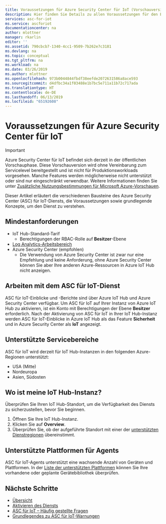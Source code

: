 ```yaml
---
title: Voraussetzungen für Azure Security Center für IoT (Vorschauversion) | Microsoft-Dokumentation
description: Hier finden Sie Details zu allen Voraussetzungen für den Einstieg in den Azure Security Center für IoT-Dienst.
services: asc-for-iot
ms.service: ascforiot
documentationcenter: na
author: mlottner
manager: rkarlin
editor: ''
ms.assetid: 790cbcb7-1340-4cc1-9509-7b262e7c3181
ms.devlang: na
ms.topic: conceptual
ms.tgt_pltfrm: na
ms.workload: na
ms.date: 03/26/2019
ms.author: mlottner
ms.openlocfilehash: 973b0044844fbdf38eefde2072631586a8ace593
ms.sourcegitcommit: d4dfbc34a1f03488e1b7bc5e711a11b72c717ada
ms.translationtype: HT
ms.contentlocale: de-DE
ms.lasthandoff: 06/13/2019
ms.locfileid: "65192608"
---
```

# <a name="azure-security-center-for-iot-prerequisites"></a>Voraussetzungen für Azure Security Center für IoT

> [!IMPORTANT]
> Azure Security Center für IoT befindet sich derzeit in der öffentlichen Vorschauphase.
> Diese Vorschauversion wird ohne Vereinbarung zum Servicelevel bereitgestellt und ist nicht für Produktionsworkloads vorgesehen. Manche Features werden möglicherweise nicht unterstützt oder sind nur eingeschränkt verwendbar. Weitere Informationen finden Sie unter [Zusätzliche Nutzungsbestimmungen für Microsoft Azure-Vorschauen](https://azure.microsoft.com/support/legal/preview-supplemental-terms/).

Dieser Artikel erläutert die verschiedenen Bausteine des Azure Security Center (ASC) für IoT-Diensts, die Voraussetzungen sowie grundlegende Konzepte, um den Dienst zu verstehen. 

## <a name="minimum-requirements"></a>Mindestanforderungen

- IoT Hub-Standard-Tarif
    - Berechtigungen der RBAC-Rolle auf **Besitzer**-Ebene 
- [Log Analytics-Arbeitsbereich](https://docs.microsoft.com/azure/azure-monitor/learn/quick-create-workspace) 
- Azure Security Center (empfohlen)
    - Die Verwendung von Azure Security Center ist zwar nur eine Empfehlung und keine Anforderung, ohne Azure Security Center können Sie aber Ihre anderen Azure-Ressourcen in Azure IoT Hub nicht anzeigen. 
 
## <a name="working-with-asc-for-iot-service"></a>Arbeiten mit dem ASC für IoT-Dienst

ASC für IoT-Einblicke und -Berichte sind über Azure IoT Hub und Azure Security Center verfügbar. Um ASC für IoT auf Ihrer Instanz von Azure IoT Hub zu aktivieren, ist ein Konto mit Berechtigungen der Ebene **Besitzer** erforderlich. Nach der Aktivierung von ASC für IoT in Ihrer IoT Hub-Instanz werden ASC für IoT-Einblicke in Azure IoT Hub als das Feature **Sicherheit** und in Azure Security Center als **IoT** angezeigt. 

## <a name="supported-service-regions"></a>Unterstützte Servicebereiche 

ASC für IoT wird derzeit für IoT Hub-Instanzen in den folgenden Azure-Regionen unterstützt:
  - USA (Mitte)
  - Nordeuropa
  - Asien, Südosten

## <a name="wheres-my-iot-hub"></a>Wo ist meine IoT Hub-Instanz?

Überprüfen Sie Ihren IoT Hub-Standort, um die Verfügbarkeit des Diensts zu sicherzustellen, bevor Sie beginnen. 

1. Öffnen Sie Ihre IoT Hub-Instanz. 
2. Klicken Sie auf **Overview**. 
3. Überprüfen Sie, ob der aufgeführte Standort mit einer der [unterstützten Dienstregionen](#supported-service-regions) übereinstimmt. 


## <a name="supported-platforms-for-agents"></a>Unterstützte Plattformen für Agents 

ASC für IoT-Agents unterstützt eine wachsende Anzahl von Geräten und Plattformen. In der [Liste der unterstützten Plattformen](how-to-deploy-agent.md) können Sie Ihre vorhandene oder geplante Gerätebibliothek überprüfen.  

## <a name="next-steps"></a>Nächste Schritte
- [Übersicht](overview.md)
- [Aktivieren des Diensts](quickstart-onboard-iot-hub.md)
- [ASC für IoT – Häufig gestellte Fragen](resources-frequently-asked-questions.md)
- [Grundlegendes zu ASC für IoT-Warnungen](concept-security-alerts.md)
